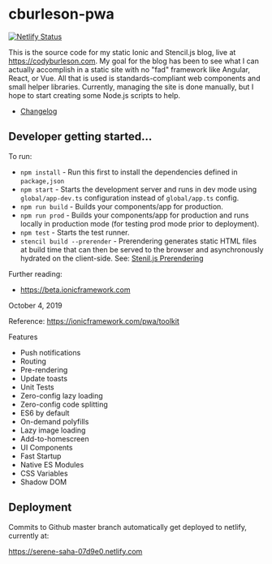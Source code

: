# cburleson-pwa

[![Netlify Status](https://api.netlify.com/api/v1/badges/5e6d062e-d4fe-496b-b3c2-978ca2ab080a/deploy-status)](https://app.netlify.com/sites/serene-saha-07d9e0/deploys)

This is the source code for my static Ionic and Stencil.js blog, live at https://codyburleson.com. My goal for the blog has been to see what I can actually accomplish in a static site with no "fad" framework like Angular, React, or Vue. All that is used is standards-compliant web components and small helper libraries. Currently, managing the site is done manually, but I hope to start creating some Node.js scripts to help.

- [Changelog](changelog.md)

## Developer getting started...

To run:

- `npm install` - Run this first to install the dependencies defined in `package,json`
- `npm start` - Starts the development server and runs in dev mode using `global/app-dev.ts` configuration instead of `global/app.ts` config.
- `npm run build` - Builds your components/app for production.
- `npm run prod` -  Builds your components/app for production and runs locally in production mode (for testing prod mode prior to deployment).
- `npm test` - Starts the test runner.
- `stencil build --prerender` - Prerendering generates static HTML files at build time that can then be served to the browser and asynchronously hydrated on the client-side. See: [Stenil.js Prerendering](https://stenciljs.com/docs/prerendering)

Further reading:
- https://beta.ionicframework.com    

October 4, 2019

Reference: https://ionicframework.com/pwa/toolkit

Features
- Push notifications
- Routing
- Pre-rendering
- Update toasts
- Unit Tests
- Zero-config lazy loading
- Zero-config code splitting
- ES6 by default
- On-demand polyfills
- Lazy image loading
- Add-to-homescreen
- UI Components
- Fast Startup
- Native ES Modules
- CSS Variables
- Shadow DOM

## Deployment

Commits to Github master branch automatically get deployed to netlify, currently at:

https://serene-saha-07d9e0.netlify.com

